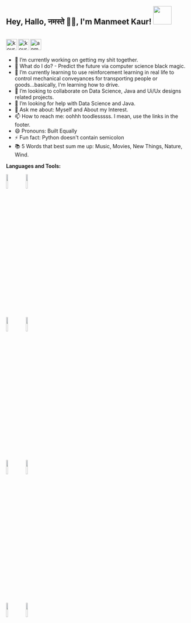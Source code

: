<h2>Hey, Hallo, नमस्ते 🙏🏻, I'm Manmeet Kaur! <img src="https://media.giphy.com/media/mGcNjsfWAjY5AEZNw6/giphy.gif" width="50"></h2>
<br/>
<a href="https://github.com/kourmk7">
  <img align="left" alt="kourmk's Portfolio" width="30px" src="https://logos-download.com/wp-content/uploads/2016/09/GitHub_logo.png"/>
</a>
<a href="https://www.facebook.com/profile.php?id=61550661417534">
  <img align="left" alt="kourmk's Facebook" width="30px" src="https://github.com/anmolpant/anmolpant/blob/master/assets/facebook.png" />
</a>
<a href="https://open.spotify.com/?">
  <img align="left" alt="anmolpant's Spotify" width="30px" src="https://github.com/anmolpant/anmolpant/blob/master/assets/spotify.png" />
</a>
 <br /> <br />


- 🔭 I’m currently working on getting my shit together.
- 🔮 What do I do? - Predict the future via computer science black magic.
- 🌱 I’m currently learning to use reinforcement learning in real life to control mechanical 
      conveyances for transporting people or goods...basically, I'm learning how to drive. 
- 👯 I’m looking to collaborate on Data Science, Java and Ui/Ux designs related projects.
- 🤔 I’m looking for help with Data Science and Java. 
- 💬 Ask me about: Myself and About my Interest.
- 📫 How to reach me: oohhh toodlesssss. I mean, use the links in the footer.
- 😄 Pronouns: Built Equally
- ⚡ Fun fact: Python doesn't contain semicolon
- 📚 5 Words that best sum me up: Music, Movies, New Things, Nature, Wind.


**Languages and Tools:** 

<p>  
  
  <code><img width="10%" src="https://www.vectorlogo.zone/logos/python/python-ar21.svg"></code>
  <code><img width="10%" src="https://www.vectorlogo.zone/logos/numpy/numpy-ar21.svg"></code>
  <br />
  <code><img width="10%" src="https://www.vectorlogo.zone/logos/w3_html5/w3_html5-ar21.svg"></code>
  <code><img width="10%" src="https://www.vectorlogo.zone/logos/javascript/javascript-ar21.svg"></code>
  <br />
  <code><img width="10%" src="https://www.vectorlogo.zone/logos/mysql/mysql-ar21.svg"></code>
  <code><img width="10%" src="https://www.vectorlogo.zone/logos/java/java-ar21.svg"></code>
  <br />
  <code><img width="10%" src="https://www.vectorlogo.zone/logos/google_analytics/google_analytics-ar21.svg"></code>
  <code><img width="10%" src="https://www.vectorlogo.zone/logos/wordpress/wordpress-ar21.svg"></code>
  <br />
</p>

